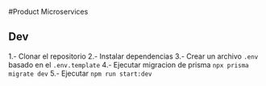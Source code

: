 #Product Microservices

## Dev

1.- Clonar el repositorio
2.- Instalar dependencias
3.- Crear un archivo `.env` basado en el `.env.template`
4.- Ejecutar migracion de prisma `npx prisma migrate dev`
5.- Ejecutar `npm run start:dev`
